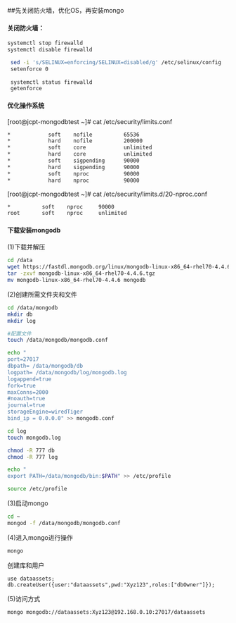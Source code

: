 ##先关闭防火墙，优化OS，再安装mongo

#### 关闭防火墙：

```bash
systemctl stop firewalld
systemctl disable firewalld

 sed -i 's/SELINUX=enforcing/SELINUX=disabled/g' /etc/selinux/config
 setenforce 0
 
 systemctl status firewalld
 getenforce
```

#### 优化操作系统

[root@jcpt-mongodbtest ~]# cat /etc/security/limits.conf 

```bash
*            soft    nofile          65536
*            hard    nofile          200000
*            soft    core            unlimited
*            hard    core            unlimited
*            soft    sigpending      90000
*            hard    sigpending      90000
*            soft    nproc           90000
*            hard    nproc           90000
```

[root@jcpt-mongodbtest ~]# cat /etc/security/limits.d/20-nproc.conf 

```bash
*          soft    nproc     90000
root       soft    nproc     unlimited
```

#### 下载安装mongodb
(1)下载并解压

```bash
cd /data
wget https://fastdl.mongodb.org/linux/mongodb-linux-x86_64-rhel70-4.4.6.tgz
tar -zxvf mongodb-linux-x86_64-rhel70-4.4.6.tgz
mv mongodb-linux-x86_64-rhel70-4.4.6 mongodb
```

(2)创建所需文件夹和文件

```bash
cd /data/mongodb
mkdir db
mkdir log

#配置文件
touch /data/mongodb/mongodb.conf

echo "
port=27017
dbpath= /data/mongodb/db
logpath= /data/mongodb/log/mongodb.log
logappend=true
fork=true
maxConns=2000
#noauth=true
journal=true
storageEngine=wiredTiger
bind_ip = 0.0.0.0" >> mongodb.conf

cd log
touch mongodb.log

chmod -R 777 db
chmod -R 777 log

echo "
export PATH=/data/mongodb/bin:$PATH" >> /etc/profile

source /etc/profile
```

(3)启动mongo

```bash
cd ~
mongod -f /data/mongodb/mongodb.conf
```

(4)进入mongo进行操作

```bash
mongo
```

创建库和用户

```mongo
use dataassets;
db.createUser({user:"dataassets",pwd:"Xyz123",roles:["dbOwner"]});
```

(5)访问方式

```bash
mongo mongodb://dataassets:Xyz123@192.168.0.10:27017/dataassets
```

